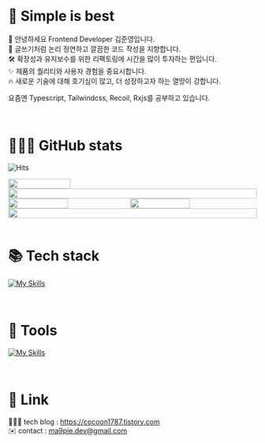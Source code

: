 # 💎 Simple is best
👋 안녕하세요 Frontend Developer 김준영입니다.  
📝 글쓰기처럼 논리 정연하고 깔끔한 코드 작성을 지향합니다.  
🛠️ 확장성과 유지보수를 위한 리팩토링에 시간을 많이 투자하는 편입니다.  
✨ 제품의 퀄리티와 사용자 경험을 중요시합니다.  
🔥 새로운 기술에 대해 호기심이 많고, 더 성장하고자 하는 열망이 강합니다.  

요즘엔 Typescript, Tailwindcss, Recoil, Rxjs를 공부하고 있습니다.

<br/>  

# 👨🏻‍💻 GitHub stats
![Hits](https://hits.seeyoufarm.com/api/count/incr/badge.svg?url=https%3A%2F%2Fgithub.com%2Fma9pie&count_bg=%2379C83D&title_bg=%23555555&icon=&icon_color=%23E7E7E7&title=hits&edge_flat=false)

<div style="display: flex">
    <img width="50%" src="https://api.opgc.me/githubs/users/ma9pie/tag/?theme=dracula" />
</div>

<div style="display: flex">
    <img width="100%" src="https://github-profile-trophy.vercel.app/?username=ma9pie&no-bg=true&column=7&theme=darkhub" />
</div>

<div style="display: flex">
     <img width="49%" src="https://github-readme-stats.vercel.app/api/top-langs/?username=ma9pie&layout=compact&theme=transparent" />  
    <img width="49%" src="https://github-readme-stats.vercel.app/api?username=ma9pie&show_icons=true&theme=transparent" />
</div>

<div style="display: flex">
    <img width="100%" src="https://github-readme-activity-graph.cyclic.app/graph?username=ma9pie&theme=github-compact"/>   
</div>

<br/>
    
 
# 📚 Tech stack
[![My Skills](https://skillicons.dev/icons?i=html,css,js,react,nextjs,redux,emotion,sass,mongodb,mysql&perline=5)](https://skillicons.dev)

<br/>


# 🔨 Tools
[![My Skills](https://skillicons.dev/icons?i=git,github,gitlab,vscode,aws,jenkins,figma&perline=5)](https://skillicons.dev)

<br/>


# 🔗 Link
👨🏻‍💻 tech blog : https://cocoon1787.tistory.com  
✉️ contact : ma9pie.dev@gmail.com  

